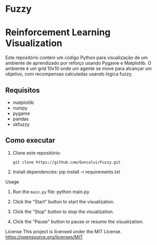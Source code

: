 # Fuzzy


# Reinforcement Learning Visualization

Este repositório contém um código Python para visualização de um ambiente de aprendizado por reforço usando Pygame e Matplotlib. O ambiente é um grid 10x10 onde um agente se move para alcançar um objetivo, com recompensas calculadas usando lógica fuzzy.

## Requisitos

- matplotlib
- numpy
- pygame
- pandas
- skfuzzy

## Como executar

1. Clone este repositório:
   ```
   git clone https://github.com/Goncalui/Fuzzy.git
   
2. Install dependencies:
   pip install -r requirements.txt

Usage
1. Run the `main.py` file:
   python main.py

2. Click the "Start" button to start the visualization.
3. Click the "Stop" button to stop the visualization.
4. Click the "Pause" button to pause or resume the visualization.




License
This project is licensed under the MIT License.
https://opensource.org/licenses/MIT
